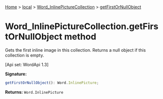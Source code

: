 [Home](./index) &gt; [local](local.md) &gt; [Word\_InlinePictureCollection](local.word_inlinepicturecollection.md) &gt; [getFirstOrNullObject](local.word_inlinepicturecollection.getfirstornullobject.md)

# Word\_InlinePictureCollection.getFirstOrNullObject method

Gets the first inline image in this collection. Returns a null object if this collection is empty. 

 \[Api set: WordApi 1.3\]

**Signature:**
```javascript
getFirstOrNullObject(): Word.InlinePicture;
```
**Returns:** `Word.InlinePicture`

